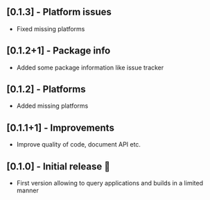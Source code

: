 ## [0.1.3] - Platform issues

* Fixed missing platforms

## [0.1.2+1] - Package info

* Added some package information like issue tracker

## [0.1.2] - Platforms

* Added missing platforms

## [0.1.1+1] - Improvements

* Improve quality of code, document API etc.

## [0.1.0] - Initial release 🎉

* First version allowing to query applications and builds in a limited manner
